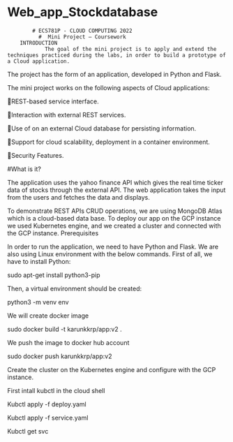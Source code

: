 # Web_app_Stockdatabase
            # ECS781P - CLOUD COMPUTING 2022
              #  Mini Project – Coursework
        INTRODUCTION
                The goal of the mini project is to apply and extend the techniques practiced during the labs, in order to build a prototype of a Cloud application.
                
                
The project has the form of an application, developed in Python and Flask.


The mini project works on the following aspects of Cloud applications:


REST-based service interface.


Interaction with external REST services.


Use of on an external Cloud database for persisting information.


Support for cloud scalability, deployment in a container environment.


Security Features.

#What is it? 


The application uses the yahoo finance API which gives the real time ticker data of stocks through the external API. The web application takes the input from the users and fetches the data and displays.


To demonstrate REST APIs CRUD operations, we are using MongoDB Atlas which is a cloud-based data base. 
To deploy our app on the GCP instance we used Kubernetes engine, and we created a cluster and connected with the GCP instance.
Prerequisites


In order to run the application, we need to have Python and Flask. We are also using Linux environment with the below commands.
First of all, we have to install Python:


sudo apt-get install python3-pip


Then, a virtual environment should be created:


python3 -m venv env


We will create docker image


sudo docker build -t karunkkrp/app:v2 .


We push the image to docker hub account


sudo docker push karunkkrp/app:v2


Create the cluster on the Kubernetes engine and configure with the GCP instance.


First intall kubctl in the cloud shell


Kubctl apply -f deploy.yaml



Kubctl apply -f service.yaml



Kubctl get svc 
